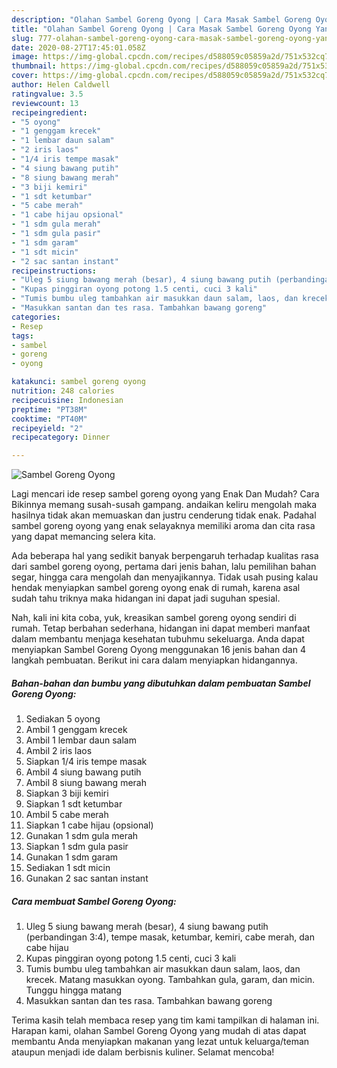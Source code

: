 ```yaml
---
description: "Olahan Sambel Goreng Oyong | Cara Masak Sambel Goreng Oyong Yang Enak Dan Lezat"
title: "Olahan Sambel Goreng Oyong | Cara Masak Sambel Goreng Oyong Yang Enak Dan Lezat"
slug: 777-olahan-sambel-goreng-oyong-cara-masak-sambel-goreng-oyong-yang-enak-dan-lezat
date: 2020-08-27T17:45:01.058Z
image: https://img-global.cpcdn.com/recipes/d588059c05859a2d/751x532cq70/sambel-goreng-oyong-foto-resep-utama.jpg
thumbnail: https://img-global.cpcdn.com/recipes/d588059c05859a2d/751x532cq70/sambel-goreng-oyong-foto-resep-utama.jpg
cover: https://img-global.cpcdn.com/recipes/d588059c05859a2d/751x532cq70/sambel-goreng-oyong-foto-resep-utama.jpg
author: Helen Caldwell
ratingvalue: 3.5
reviewcount: 13
recipeingredient:
- "5 oyong"
- "1 genggam krecek"
- "1 lembar daun salam"
- "2 iris laos"
- "1/4 iris tempe masak"
- "4 siung bawang putih"
- "8 siung bawang merah"
- "3 biji kemiri"
- "1 sdt ketumbar"
- "5 cabe merah"
- "1 cabe hijau opsional"
- "1 sdm gula merah"
- "1 sdm gula pasir"
- "1 sdm garam"
- "1 sdt micin"
- "2 sac santan instant"
recipeinstructions:
- "Uleg 5 siung bawang merah (besar), 4 siung bawang putih (perbandingan 3:4), tempe masak, ketumbar, kemiri, cabe merah, dan cabe hijau"
- "Kupas pinggiran oyong potong 1.5 centi, cuci 3 kali"
- "Tumis bumbu uleg tambahkan air masukkan daun salam, laos, dan krecek. Matang masukkan oyong. Tambahkan gula, garam, dan micin. Tunggu hingga matang"
- "Masukkan santan dan tes rasa. Tambahkan bawang goreng"
categories:
- Resep
tags:
- sambel
- goreng
- oyong

katakunci: sambel goreng oyong 
nutrition: 248 calories
recipecuisine: Indonesian
preptime: "PT38M"
cooktime: "PT40M"
recipeyield: "2"
recipecategory: Dinner

---
```



![Sambel Goreng Oyong](https://img-global.cpcdn.com/recipes/d588059c05859a2d/751x532cq70/sambel-goreng-oyong-foto-resep-utama.jpg)

Lagi mencari ide resep sambel goreng oyong yang Enak Dan Mudah? Cara Bikinnya memang susah-susah gampang. andaikan keliru mengolah maka hasilnya tidak akan memuaskan dan justru cenderung tidak enak. Padahal sambel goreng oyong yang enak selayaknya memiliki aroma dan cita rasa yang dapat memancing selera kita.

Ada beberapa hal yang sedikit banyak berpengaruh terhadap kualitas rasa dari sambel goreng oyong, pertama dari jenis bahan, lalu pemilihan bahan segar, hingga cara mengolah dan menyajikannya. Tidak usah pusing kalau hendak menyiapkan sambel goreng oyong enak di rumah, karena asal sudah tahu triknya maka hidangan ini dapat jadi suguhan spesial.




Nah, kali ini kita coba, yuk, kreasikan sambel goreng oyong sendiri di rumah. Tetap berbahan sederhana, hidangan ini dapat memberi manfaat dalam membantu menjaga kesehatan tubuhmu sekeluarga. Anda dapat menyiapkan Sambel Goreng Oyong menggunakan 16 jenis bahan dan 4 langkah pembuatan. Berikut ini cara dalam menyiapkan hidangannya.

<!--inarticleads1-->

##### Bahan-bahan dan bumbu yang dibutuhkan dalam pembuatan Sambel Goreng Oyong:

1. Sediakan 5 oyong
1. Ambil 1 genggam krecek
1. Ambil 1 lembar daun salam
1. Ambil 2 iris laos
1. Siapkan 1/4 iris tempe masak
1. Ambil 4 siung bawang putih
1. Ambil 8 siung bawang merah
1. Siapkan 3 biji kemiri
1. Siapkan 1 sdt ketumbar
1. Ambil 5 cabe merah
1. Siapkan 1 cabe hijau (opsional)
1. Gunakan 1 sdm gula merah
1. Siapkan 1 sdm gula pasir
1. Gunakan 1 sdm garam
1. Sediakan 1 sdt micin
1. Gunakan 2 sac santan instant




<!--inarticleads2-->

##### Cara membuat Sambel Goreng Oyong:

1. Uleg 5 siung bawang merah (besar), 4 siung bawang putih (perbandingan 3:4), tempe masak, ketumbar, kemiri, cabe merah, dan cabe hijau
1. Kupas pinggiran oyong potong 1.5 centi, cuci 3 kali
1. Tumis bumbu uleg tambahkan air masukkan daun salam, laos, dan krecek. Matang masukkan oyong. Tambahkan gula, garam, dan micin. Tunggu hingga matang
1. Masukkan santan dan tes rasa. Tambahkan bawang goreng




Terima kasih telah membaca resep yang tim kami tampilkan di halaman ini. Harapan kami, olahan Sambel Goreng Oyong yang mudah di atas dapat membantu Anda menyiapkan makanan yang lezat untuk keluarga/teman ataupun menjadi ide dalam berbisnis kuliner. Selamat mencoba!
